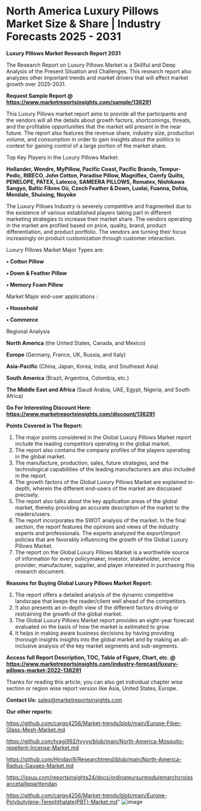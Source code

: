 # North America Luxury Pillows Market Size & Share | Industry Forecasts 2025 - 2031

<strong>Luxury Pillows Market Research Report 2031</strong>

The Research Report on Luxury Pillows Market is a Skillful and Deep Analysis of the Present Situation and Challenges. This research report also analyzes other important trends and market drivers that will affect market growth over 2025-2031.

<strong>Request Sample Report @ <a href=https://www.marketreportsinsights.com/sample/136291>https://www.marketreportsinsights.com/sample/136291</a></strong>

This Luxury Pillows market report aims to provide all the participants and the vendors will all the details about growth factors, shortcomings, threats, and the profitable opportunities that the market will present in the near future. The report also features the revenue share, industry size, production volume, and consumption in order to gain insights about the politics to contest for gaining control of a large portion of the market share.

Top Key Players in the Luxury Pillows Market:

<strong>Hollander, Wendre, MyPillow, Pacific Coast, Pacific Brands, Tempur-Pedic, RIBECO, John Cotton, Paradise Pillow, Magniflex, Comfy Quilts, PENELOPE, PATEX, Latexco, SAMEERA PILLOWS, Romatex, Nishikawa Sangyo, Baltic Fibres Oü, Czech Feather & Down, Luolai, Fuanna, Dohia, Mendale, Shuixing, Noyoke</strong>

The Luxury Pillows Industry is severely competitive and fragmented due to the existence of various established players taking part in different marketing strategies to increase their market share. The vendors operating in the market are profiled based on price, quality, brand, product differentiation, and product portfolio. The vendors are turning their focus increasingly on product customization through customer interaction.

Luxury Pillows Market Major Types are:

<strong>• Cotton Pillow

• Down & Feather Pillow

• Memory Foam Pillow</strong>

Market Major end-user applications :

<strong>• Household

• Commerce</strong>

Regional Analysis

</u><strong><b>North America</b></strong> (the United States, Canada, and Mexico)

<strong><b>Europe </b></strong>(Germany, France, UK, Russia, and Italy)

<strong><b>Asia-Pacific</b></strong> (China, Japan, Korea, India, and Southeast Asia)

<strong><b>South America</b></strong> (Brazil, Argentina, Colombia, etc.)

<strong><b>The Middle East and Africa</b></strong> (Saudi Arabia, UAE, Egypt, Nigeria, and South Africa)

<strong>Go For Interesting Discount Here: <a href=https://www.marketreportsinsights.com/discount/136291>https://www.marketreportsinsights.com/discount/136291</a></strong>

<strong>Points Covered in The Report:</strong>
<ol>
  <li>The major points considered in the Global Luxury Pillows Market report include the leading competitors operating in the global market.</li>
  <li>The report also contains the company profiles of the players operating in the global market.</li>
  <li>The manufacture, production, sales, future strategies, and the technological capabilities of the leading manufacturers are also included in the report.</li>
  <li>The growth factors of the Global Luxury Pillows Market are explained in-depth, wherein the different end-users of the market are discussed precisely.</li>
  <li>The report also talks about the key application areas of the global market, thereby providing an accurate description of the market to the readers/users.</li>
  <li>The report incorporates the SWOT analysis of the market. In the final section, the report features the opinions and views of the industry experts and professionals. The experts analyzed the export/import policies that are favorably influencing the growth of the Global Luxury Pillows Market.</li>
  <li>The report on the Global Luxury Pillows Market is a worthwhile source of information for every policymaker, investor, stakeholder, service provider, manufacturer, supplier, and player interested in purchasing this research document.</li>
</ol>
<strong>Reasons for Buying Global Luxury Pillows Market Report:</strong>

<ol>
  <li>The report offers a detailed analysis of the dynamic competitive landscape that keeps the reader/client well ahead of the competitors.</li>
  <li>It also presents an in-depth view of the different factors driving or restraining the growth of the global market.</li>
  <li>The Global Luxury Pillows Market report provides an eight-year forecast evaluated on the basis of how the market is estimated to grow.</li>
  <li>It helps in making aware business decisions by having providing thorough insights insights into the global market and by making an all-inclusive analysis of the key market segments and sub-segments.</li>
</ol>
<strong>Access full Report Description, TOC, Table of Figure, Chart, etc. @ <a href=https://www.marketreportsinsights.com/industry-forecast/luxury-pillows-market-2022-136291>https://www.marketreportsinsights.com/industry-forecast/luxury-pillows-market-2022-136291</a></strong>


Thanks for reading this article; you can also get individual chapter wise section or region wise report version like Asia, United States, Europe.

<strong>Contact Us:</strong>
sales@marketreportsinsights.com

<strong>Our other reports:</strong>

<a href=https://github.com/cargo4256/Market-trends/blob/main/Europe-Fiber-Glass-Mesh-Market.md>https://github.com/cargo4256/Market-trends/blob/main/Europe-Fiber-Glass-Mesh-Market.md</a>

<a href=https://github.com/tyagi992/tyyyy/blob/main/North-America-Mosquito-repellent-Incense-Market.md>https://github.com/tyagi992/tyyyy/blob/main/North-America-Mosquito-repellent-Incense-Market.md</a>

<a href=https://github.com/Hindavi9/Researchtrend/blob/main/North-America-Radius-Gauges-Market.md>https://github.com/Hindavi9/Researchtrend/blob/main/North-America-Radius-Gauges-Market.md</a>

<a href=https://issuu.com/reportsinsights24/docs/ordinateursurmodulemarchcroissancetailleparttendan>https://issuu.com/reportsinsights24/docs/ordinateursurmodulemarchcroissancetailleparttendan</a>

<a href=https://github.com/cargo4256/Market-trends/blob/main/Europe-Polybutylene-Terephthalate(PBT)-Market.md>https://github.com/cargo4256/Market-trends/blob/main/Europe-Polybutylene-Terephthalate(PBT)-Market.md</a>"
![image](https://github.com/user-attachments/assets/dab2cdcc-0b78-4227-9521-a456e9a6c935)
